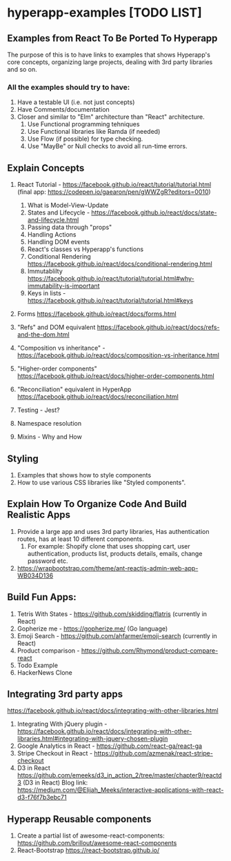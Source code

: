 # hyperapp-examples [TODO LIST]
## Examples from React To Be Ported To Hyperapp
The purpose of this is to have links to examples that shows Hyperapp's core concepts, organizing large projects, dealing with 3rd party libraries and so on.

### All the examples should try to have: 
1. Have a testable UI (i.e. not just concepts)
2. Have Comments/documentation
3. Closer and similar to "Elm" architecture than "React" architecture.
   1. Use Functional programming tehniques
   2. Use Functional libraries like Ramda (if needed)
   3. Use Flow (if possible) for type checking.
   4. Use "MayBe" or Null checks to avoid all run-time errors.

## Explain Concepts
1. React Tutorial - https://facebook.github.io/react/tutorial/tutorial.html (final app: https://codepen.io/gaearon/pen/gWWZgR?editors=0010)
    1. What is Model-View-Update
    2.  States and Lifecycle - https://facebook.github.io/react/docs/state-and-lifecycle.html
    3. Passing data through "props"
    4. Handling Actions
    5. Handling DOM events
    5. React's classes vs Hyperapp's functions
    6. Conditional Rendering https://facebook.github.io/react/docs/conditional-rendering.html
    6. Immutablilty https://facebook.github.io/react/tutorial/tutorial.html#why-immutability-is-important
    7. Keys in lists - https://facebook.github.io/react/tutorial/tutorial.html#keys

3. Forms https://facebook.github.io/react/docs/forms.html
4. "Refs" and DOM equivalent https://facebook.github.io/react/docs/refs-and-the-dom.html
5. "Composition vs inheritance" - https://facebook.github.io/react/docs/composition-vs-inheritance.html
6. "Higher-order components" https://facebook.github.io/react/docs/higher-order-components.html
7. "Reconciliation" equivalent in HyperApp https://facebook.github.io/react/docs/reconciliation.html
8. Testing - Jest? 
9. Namespace resolution
10. Mixins - Why and How

## Styling
1. Examples that shows how to style components
2. How to use various CSS libraries like "Styled components".

## Explain How To Organize Code And Build Realistic Apps
1. Provide a large app and uses 3rd party libraries, Has authentication routes, has at least 10 different components.
    1. For example: Shopify clone that uses shopping cart, user authentication, products list, products details, emails, change password etc.
2. https://wrapbootstrap.com/theme/ant-reactjs-admin-web-app-WB034D136

## Build Fun Apps:
1. Tetris With States - https://github.com/skidding/flatris (currently in React)
2.  Gopherize me  - https://gopherize.me/ (Go language)
2. Emoji Search - https://github.com/ahfarmer/emoji-search (currently in React)
3. Product comparison - https://github.com/Rhymond/product-compare-react
4. Todo Example
5. HackerNews Clone

## Integrating 3rd party apps
https://facebook.github.io/react/docs/integrating-with-other-libraries.html
1. Integrating With jQuery plugin - https://facebook.github.io/react/docs/integrating-with-other-libraries.html#integrating-with-jquery-chosen-plugin
2. Google Analytics in React - https://github.com/react-ga/react-ga
2. Stripe Checkout in React - https://github.com/azmenak/react-stripe-checkout
3. D3 in React https://github.com/emeeks/d3_in_action_2/tree/master/chapter9/reactd3 (D3 in React) Blog link: https://medium.com/@Elijah_Meeks/interactive-applications-with-react-d3-f76f7b3ebc71


## Hyperapp Reusable components
1. Create a partial list of awesome-react-components: https://github.com/brillout/awesome-react-components
2. React-Bootstrap https://react-bootstrap.github.io/




